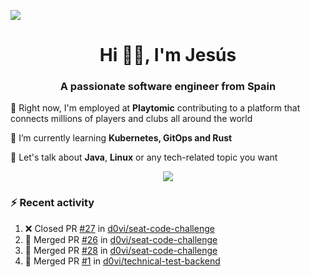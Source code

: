 [![](https://img.shields.io/badge/Jesús_Iglesias-0077B5?style=flat&logo=linkedin&logoColor=white)][linkedin]

<h1 align="center">Hi 👋🏻️, I'm Jesús</h1>
<h3 align="center">A passionate software engineer from Spain</h3>

🔭 Right now, I'm employed at **Playtomic** contributing to a platform that connects millions of players and clubs all around the world

🌱 I’m currently learning **Kubernetes, GitOps and Rust**

💬 Let's talk about **Java**, **Linux** or any tech-related topic you want

<p align="center">
  <a href="https://skillicons.dev">
    <img src="https://skillicons.dev/icons?i=java,kotlin,spring,postgres,git,kubernetes,docker,kafka,aws,elasticsearch,linux" />
  </a>
</p>

### ⚡ Recent activity

<!--RECENT_ACTIVITY:start-->
1. ❌ Closed PR [#27](https://github.com/d0vi/seat-code-challenge/pull/27) in [d0vi/seat-code-challenge](https://github.com/d0vi/seat-code-challenge)<br>
2. 🎉 Merged PR [#26](https://github.com/d0vi/seat-code-challenge/pull/26) in [d0vi/seat-code-challenge](https://github.com/d0vi/seat-code-challenge)<br>
3. 🎉 Merged PR [#28](https://github.com/d0vi/seat-code-challenge/pull/28) in [d0vi/seat-code-challenge](https://github.com/d0vi/seat-code-challenge)<br>
4. 🎉 Merged PR [#1](https://github.com/d0vi/technical-test-backend/pull/1) in [d0vi/technical-test-backend](https://github.com/d0vi/technical-test-backend)<br>
<!--RECENT_ACTIVITY:end-->

[linkedin]: https://linkedin.com/in/jesusiglesiasiglesias
[gitlab]: https://gitlab.com/d0vi

